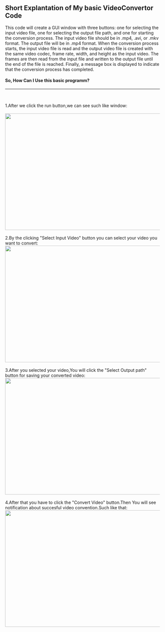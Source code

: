 <h2>Short Explantation of My basic VideoConvertor Code</h2>
  
This code will create a GUI window with three buttons: one for selecting the input video file, 
one for selecting the output file path, and one for starting the conversion process.
The input video file should be in .mp4, .avi, or .mkv format. The output file will be in .mp4 format.
When the conversion process starts, the input video file is read and the output video file is created with
the same video codec, frame rate, width, and height as the input video. The frames are then read from the input
file and written to the output file until the end of the file is reached.
Finally, a message box is displayed
to indicate that the conversion process has completed.

<h4>So, How Can I Use this basic programm?</h4><hr><br>
<p>1.After we click the run button,we can see such like window:<br><br>
<img src="https://github.com/Optimus970803/Python-Programming/blob/main/OpenCV/BasicVideoConvertor/ScreenShots/Image_Main.png?raw=true" width="640" height="380"><br><br>
  2.By the clicking "Select Input Video" button you can select your video you want to convert:<br>
<img src="https://github.com/Optimus970803/Python-Programming/blob/main/OpenCV/BasicVideoConvertor/ScreenShots/Select_file.png?raw=true" width="640" height="380"><br><br>
  3.After you selected your video,You will click the "Select Output path" button for saving your converted video:<br>
<img src="https://github.com/Optimus970803/Python-Programming/blob/main/OpenCV/BasicVideoConvertor/ScreenShots/Select_OutPutPath.png?raw=true" width="640" height="380"><br><br>
 4.After that you have to click the "Convert Video" button.Then You will see notification about succesful video convention.Such like that:
<img src="https://github.com/Optimus970803/Python-Programming/blob/main/OpenCV/BasicVideoConvertor/ScreenShots/Success.png?raw=true" width="640" height="380"><br><br>
  

  
